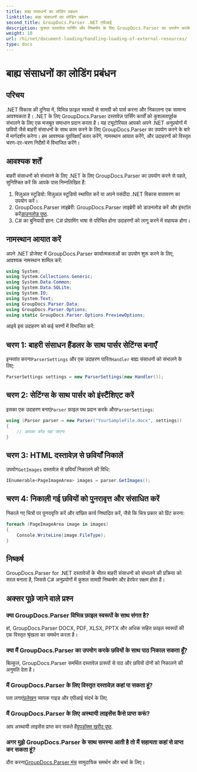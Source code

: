 ```yaml
---
title: बाह्य संसाधनों का लोडिंग प्रबंधन
linktitle: बाह्य संसाधनों का लोडिंग प्रबंधन
second_title: GroupDocs.Parser .NET एपीआई
description: कुशल दस्तावेज़ पार्सिंग और निष्कर्षण के लिए GroupDocs.Parser का उपयोग करके .NET में बाहरी संसाधनों को संभालना सीखें।
weight: 10
url: /hi/net/document-loading/handling-loading-of-external-resources/
type: docs
---
```

# बाह्य संसाधनों का लोडिंग प्रबंधन

## परिचय
.NET विकास की दुनिया में, विभिन्न फ़ाइल स्वरूपों से सामग्री को पार्स करना और निकालना एक सामान्य आवश्यकता है। .NET के लिए GroupDocs.Parser दस्तावेज़ पार्सिंग कार्यों को कुशलतापूर्वक संभालने के लिए एक मजबूत समाधान प्रदान करता है। यह ट्यूटोरियल आपको अपने .NET अनुप्रयोगों में छवियों जैसे बाहरी संसाधनों के साथ काम करने के लिए GroupDocs.Parser का उपयोग करने के बारे में मार्गदर्शन करेगा। हम आवश्यक पूर्वापेक्षाएँ कवर करेंगे, नामस्थान आयात करेंगे, और उदाहरणों को विस्तृत चरण-दर-चरण निर्देशों में विभाजित करेंगे।
## आवश्यक शर्तें
बाहरी संसाधनों को संभालने के लिए .NET के लिए GroupDocs.Parser का उपयोग करने से पहले, सुनिश्चित करें कि आपके पास निम्नलिखित हैं:
1. विज़ुअल स्टूडियो: विज़ुअल स्टूडियो स्थापित करें या अपने पसंदीदा .NET विकास वातावरण का उपयोग करें।
2. GroupDocs.Parser लाइब्रेरी: GroupDocs.Parser लाइब्रेरी को डाउनलोड करें और इंस्टॉल करें[डाउनलोड पृष्ठ](https://releases.groupdocs.com/parser/net/).
3. C# का बुनियादी ज्ञान: C# प्रोग्रामिंग भाषा से परिचित होना उदाहरणों को लागू करने में सहायक होगा।

## नामस्थान आयात करें
अपने .NET प्रोजेक्ट में GroupDocs.Parser कार्यात्मकताओं का उपयोग शुरू करने के लिए, आवश्यक नामस्थान शामिल करें:
```csharp
using System;
using System.Collections.Generic;
using System.Data.Common;
using System.Data.SQLite;
using System.IO;
using System.Text;
using GroupDocs.Parser.Data;
using GroupDocs.Parser.Options;
using static GroupDocs.Parser.Options.PreviewOptions;
```

आइये इस उदाहरण को कई चरणों में विभाजित करें:
## चरण 1: बाहरी संसाधन हैंडलर के साथ पार्सर सेटिंग्स बनाएँ
 इन्स्तांत करना`ParserSettings` और एक उदाहरण पारित`Handler` बाह्य संसाधनों को संभालने के लिए:
```csharp
ParserSettings settings = new ParserSettings(new Handler());
```
## चरण 2: सेटिंग्स के साथ पार्सर को इंस्टैंशिएट करें
 इसका एक उदाहरण बनाएं`Parser` फ़ाइल पथ प्रदान करके और`ParserSettings`:
```csharp
using (Parser parser = new Parser("YourSampleFile.docx", settings))
{
    // आपका कोड यहां जाएगा
}
```
## चरण 3: HTML दस्तावेज़ से छवियाँ निकालें
 उपयोग`GetImages` दस्तावेज़ से छवियाँ निकालने की विधि:
```csharp
IEnumerable<PageImageArea> images = parser.GetImages();
```
## चरण 4: निकाली गई छवियों को पुनरावृत्त और संसाधित करें
निकाले गए चित्रों पर पुनरावृत्ति करें और वांछित कार्य निष्पादित करें, जैसे कि चित्र प्रकार को प्रिंट करना:
```csharp
foreach (PageImageArea image in images)
{
    Console.WriteLine(image.FileType);
}
```

## निष्कर्ष
GroupDocs.Parser for .NET दस्तावेजों के भीतर बाहरी संसाधनों को संभालने की प्रक्रिया को सरल बनाता है, जिससे C# अनुप्रयोगों में कुशल सामग्री निष्कर्षण और हेरफेर सक्षम होता है।

## अक्सर पूछे जाने वाले प्रश्न
### क्या GroupDocs.Parser विभिन्न फ़ाइल स्वरूपों के साथ संगत है?
हां, GroupDocs.Parser DOCX, PDF, XLSX, PPTX और अधिक सहित फ़ाइल स्वरूपों की एक विस्तृत श्रृंखला का समर्थन करता है।
### क्या मैं GroupDocs.Parser का उपयोग करके छवियों के साथ पाठ निकाल सकता हूँ?
बिल्कुल, GroupDocs.Parser समर्थित दस्तावेज़ प्रारूपों से पाठ और छवियों दोनों को निकालने की अनुमति देता है।
### मैं GroupDocs.Parser के लिए विस्तृत दस्तावेज़ कहां पा सकता हूं?
 पता लगाएं[प्रलेखन](https://tutorials.groupdocs.com/parser/net/) व्यापक गाइड और एपीआई संदर्भ के लिए.
### मैं GroupDocs.Parser के लिए अस्थायी लाइसेंस कैसे प्राप्त करूं?
 आप अस्थायी लाइसेंस प्राप्त कर सकते हैं[ग्रुपडॉक्स खरीद पृष्ठ](https://purchase.groupdocs.com/temporary-license/).
### अगर मुझे GroupDocs.Parser के साथ समस्या आती है तो मैं सहायता कहां से प्राप्त कर सकता हूं?
 दौरा करना[GroupDocs.Parser मंच](https://forum.groupdocs.com/c/parser/17) सामुदायिक समर्थन और चर्चा के लिए।